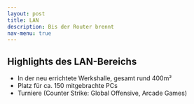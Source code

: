 ```yaml
---
layout: post
title: LAN
description: Bis der Router brennt
nav-menu: true
---
```


## Highlights des LAN-Bereichs

* In der neu errichtete Werkshalle, gesamt rund 400m²
* Platz für ca. 150 mitgebrachte PCs 
* Turniere (Counter Strike: Global Offensive, Arcade Games)


